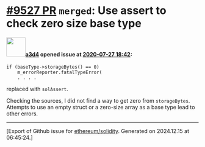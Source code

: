 # [\#9527 PR](https://github.com/ethereum/solidity/pull/9527) `merged`: Use assert to check zero size base type

#### <img src="https://avatars.githubusercontent.com/u/60588784?v=4" width="50">[a3d4](https://github.com/a3d4) opened issue at [2020-07-27 18:42](https://github.com/ethereum/solidity/pull/9527):

```
if (baseType->storageBytes() == 0)
    m_errorReporter.fatalTypeError(
    . . . .
```
replaced with `solAssert`.

Checking the sources, I did not find a way to get zero from `storageBytes`. Attempts to use an empty struct or a zero-size array as a base type lead to other errors.





-------------------------------------------------------------------------------



[Export of Github issue for [ethereum/solidity](https://github.com/ethereum/solidity). Generated on 2024.12.15 at 06:45:24.]
